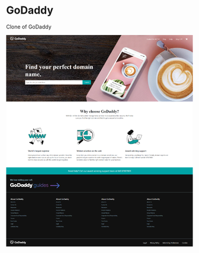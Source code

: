 # GoDaddy
 Clone of GoDaddy

<img src="https://github.com/Harvindar994/GoDaddy/blob/main/preview/screencapture-GoDaddy-Clone-2021-05-29-18_20_52.png"/>
